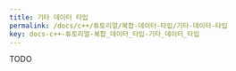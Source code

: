 ```yaml
---
title: 기타 데이터 타입
permalink: /docs/c++/튜토리얼/복합-데이터-타입/기타-데이터-타입
key: docs-c++-튜토리얼-복합_데이터_타입-기타_데이터_타입
---
```


TODO